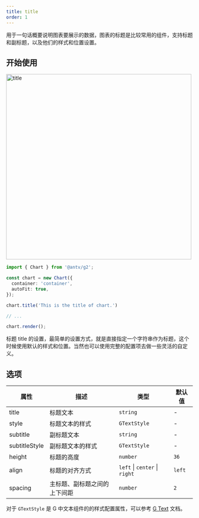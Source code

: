 ```yaml
---
title: title
order: 1
---
```


用于一句话概要说明图表要展示的数据，图表的标题是比较常用的组件，支持标题和副标题，以及他们的样式和位置设置。

## 开始使用


<img alt="title" src="https://mass-office.alipay.com/huamei_qa8qxu/afts/img/A*Nmu-Tp-OpvEAAAAAAAAAAAAADmJ7AQ/original" width="500" />

```ts
import { Chart } from '@antv/g2';

const chart = new Chart({
  container: 'container',
  autoFit: true,
});

chart.title('This is the title of chart.')

// ...

chart.render();
```

标题 title 的设置，最简单的设置方式，就是直接指定一个字符串作为标题，这个时候使用默认的样式和位置。当然也可以使用完整的配置项去做一些灵活的自定义。

## 选项

| 属性               | 描述                                                           | 类型                                     | 默认值 |
| ------------------ | ------------------------------------------------------------- | ---------------------------------------- | ------ |
| title              | 标题文本                                                       | `string`                                 | -       |
| style              | 标题文本的样式                                                  | `GTextStyle`                             | -       |
| subtitle           | 副标题文本                                                     | `string`                                  | -       |
| subtitleStyle      | 副标题文本的样式                                                | `GTextStyle`                              | -       |
| height             | 标题的高度                                                     | `number`                                  | `36`    |
| align              | 标题的对齐方式                                                  | `left` \| `center` \| `right`             | `left`  |
| spacing            | 主标题、副标题之间的上下间距                                      | `number`                                  | `2`     |

对于 `GTextStyle` 是 G 中文本组件的的样式配置属性，可以参考 [G Text](https://g.antv.antgroup.com/api/basic/text) 文档。
